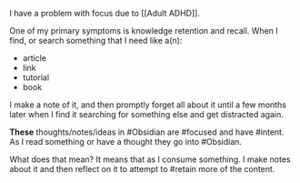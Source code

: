I have a problem with focus due to [[Adult ADHD]]. 

One of my primary symptoms is knowledge retention and recall. When I find, or search something that I need like a(n):

- article
- link
- tutorial 
- book

I make a note of it, and then promptly forget all about it until a few months later when I find it searching for something else and get distracted again. 

**These** thoughts/notes/ideas in #Obsidian are #focused and have #intent. As I read something or have a thought they go into #Obsidian. 

What does that mean? It means that as I consume something. I make notes about it and then reflect on it to attempt to #retain more of the content. 